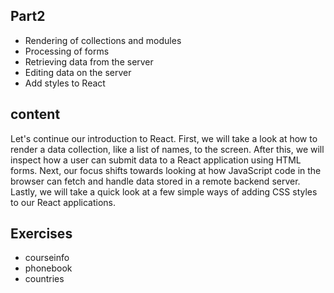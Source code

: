 ## Part2
- Rendering of collections and modules
- Processing of forms
- Retrieving data from the server
- Editing data on the server
- Add styles to React

## content
Let's continue our introduction to React. First, we will take a look at how to render a data collection, like a list of names, to the screen. After this, we will inspect how a user can submit data to a React application using HTML forms. Next, our focus shifts towards looking at how JavaScript code in the browser can fetch and handle data stored in a remote backend server. Lastly, we will take a quick look at a few simple ways of adding CSS styles to our React applications.

## Exercises
- courseinfo
- phonebook
- countries
